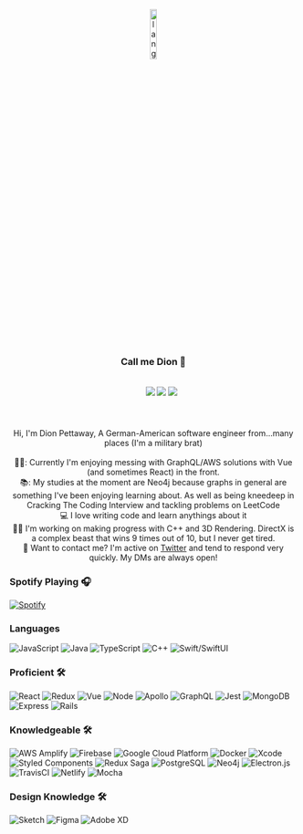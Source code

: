 <p align="center"><img width=15%" src="https://github.com/alansmathew/alansmathew/raw/master/lang.gif" alt="lang image here" /></p>
  
 <h3 align="center">
  Call me Dion 👋
</h3>
<h5 align="center">
  <code>
    <a href="https://www.twitter.com/in/somiskeen/"><img src="https://img.shields.io/badge/Twitter-%23141414.svg?&style=for-the-badge"></a></code>
  <code><a href="https://dipet.me" title="Website"><img src="https://img.shields.io/badge/Personal%20Site-%23141414.svg?&style=for-the-badge"></a></code>
  <code><a href="https://stackoverflow.com/users/4569362/dipet" title="Stack Overflow Profile"><img src="https://img.shields.io/badge/Stack%20Overflow-%23141414.svg?&style=for-the-badge"></a></code>
</h5>
<br>
<p align="center">
  Hi, I'm Dion Pettaway, A German-American software engineer from...many places (I'm a military brat)
  <br>
  <br>
   👨‍💻: Currently I'm enjoying messing with GraphQL/AWS solutions with Vue (and sometimes React) in the front.
  <br>
  📚: My studies at the moment are Neo4j because graphs in general are something I've been enjoying learning about. As well as being kneedeep in Cracking The Coding Interview and tackling problems on LeetCode
  <br>
  💻 I love writing code and learn anythings about it
  <br>
  💪🏼 I'm working on making progress with C++ and 3D Rendering. DirectX is a complex beast that wins 9 times out of 10, but I never get tired.
  <br>
  💬 Want to contact me? I'm active on <a href="https://twitter.com/somiskeen" title="Twitter">Twitter</a> and tend to respond very quickly. My DMs are always open!
  <br>
</p>


### Spotify Playing 🎧

[![Spotify](https://novatorem-dionp.vercel.app/api/spotify)](https://open.spotify.com/user/ke0)


### Languages 

![JavaScript](https://img.shields.io/badge/-JavaScript-%23141414?&logo=JavaScript&style=for-the-badge&logoColor=F7DF1E)
![Java](https://img.shields.io/badge/-Java-%23141414?&logo=Java&style=for-the-badge&logoColor=007396)
![TypeScript](https://img.shields.io/badge/-TypeScript-000?&logo=TypeScript&style=for-the-badge)
![C++](https://img.shields.io/badge/-C++-141414?&logo=c%2b%2b&logoColor=00599C&style=for-the-badge)
![Swift/SwiftUI](https://img.shields.io/badge/swift-%23141414.svg?&style=for-the-badge&logo=swift&logoColor=FA7343)


### Proficient 🛠 
![React](https://img.shields.io/badge/react-%2361DAFB.svg?&style=for-the-badge&logo=react&logoColor=white)
![Redux](https://img.shields.io/badge/redux-%23764ABC.svg?&style=for-the-badge&logo=redux&logoColor=white) 
![Vue](https://img.shields.io/badge/vue-%234FC08D.svg?&style=for-the-badge&logo=vue.js&logoColor=white)
![Node](https://img.shields.io/badge/node%20-%23339933.svg?&style=for-the-badge&logo=node.js&logoColor=white)
![Apollo](https://img.shields.io/badge/apollo-%23311C87.svg?&style=for-the-badge&logo=apollo-graphql&logoColor=white)
![GraphQL](https://img.shields.io/badge/graphql-%23E10098.svg?&style=for-the-badge&logo=graphql&logoColor=white)
![Jest](https://img.shields.io/badge/jest-%23C21325.svg?&style=for-the-badge&logo=jest&logoColor=white)
![MongoDB](https://img.shields.io/badge/MongoDB-%234ea94b.svg?&style=for-the-badge&logo=mongodb&logoColor=white)
![Express](https://img.shields.io/badge/express-%23000.svg?&style=for-the-badge&logo=express&logoColor=white)
![Rails](https://img.shields.io/badge/ruby%20on%20rails-%23E60012.svg?&style=for-the-badge&logo=ruby&logoColor=white)

### Knowledgeable 🛠
![AWS Amplify](https://img.shields.io/badge/aws%20amplify-%23FF9900.svg?&style=for-the-badge&logo=aws-amplify&logoColor=white)
![Firebase](https://img.shields.io/badge/firebase-%23FFCA28.svg?&style=for-the-badge&logo=firebase&logoColor=white)
![Google Cloud Platform](https://img.shields.io/badge/google%20cloud-%234285F4.svg?&style=for-the-badge&logo=google-cloud&logoColor=white)
![Docker](https://img.shields.io/badge/docker%20-%230db7ed.svg?&style=for-the-badge&logo=docker&logoColor=white)
![Xcode](https://img.shields.io/badge/xcode-%231575F9.svg?&style=for-the-badge&logo=xcode&logoColor=white)
![Styled Components](https://img.shields.io/badge/styled-components-%23DB7093.svg?&style=for-the-badge&logo=styled-components&logoColor=white)
![Redux Saga](https://img.shields.io/badge/redux%20saga-%23999999.svg?&style=for-the-badge&logo=redux-saga&logoColor=white)
![PostgreSQL](https://img.shields.io/badge/postgres-%23316192.svg?&style=for-the-badge&logo=postgresql&logoColor=white)
![Neo4j](https://img.shields.io/badge/neo4j-%23008CC1?style=for-the-badge&logo=neo4j&logoColor=white)
![Electron.js](https://img.shields.io/badge/electron%20-%2347848F.svg?&style=for-the-badge&logo=electron&logoColor=white)
![TravisCI](https://img.shields.io/badge/travis%20ci-%233EAAAF.svg?&style=for-the-badge&logo=travis-ci&logoColor=white)
![Netlify](https://img.shields.io/badge/netlify-%2300C7B7.svg?&style=for-the-badge&logo=netlifyl&logoColor=white)
![Mocha](https://img.shields.io/badge/mocha-%238D6748.svg?&style=for-the-badge&logo=mocha&logoColor=white)



### Design Knowledge 🛠
![Sketch](https://img.shields.io/badge/sketch-%23F7B500.svg?&style=for-the-badge&logo=sketch&logoColor=white)
![Figma](https://img.shields.io/badge/figma-%23F24E1E.svg?&style=for-the-badge&logo=figma&logoColor=white)
![Adobe XD](https://img.shields.io/badge/adobe%20xd-%23FF61F6.svg?&style=for-the-badge&logo=adobe-xd&logoColor=white)


<br/>

</div
